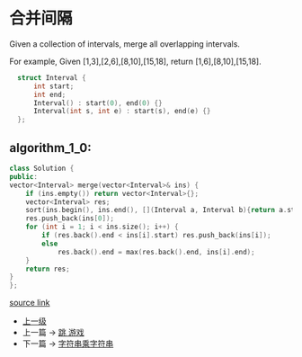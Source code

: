# 合并间隔

Given a collection of intervals, merge all overlapping intervals.

For example,
Given [1,3],[2,6],[8,10],[15,18],
return [1,6],[8,10],[15,18].

```c++
  struct Interval {
      int start;
      int end;
      Interval() : start(0), end(0) {}
      Interval(int s, int e) : start(s), end(e) {}
  };
```

## algorithm_1_0:
```c++
class Solution {
public:  
vector<Interval> merge(vector<Interval>& ins) {
    if (ins.empty()) return vector<Interval>{};
    vector<Interval> res;
    sort(ins.begin(), ins.end(), [](Interval a, Interval b){return a.start < b.start;});
    res.push_back(ins[0]);
    for (int i = 1; i < ins.size(); i++) {
        if (res.back().end < ins[i].start) res.push_back(ins[i]);
        else
            res.back().end = max(res.back().end, ins[i].end);
    }
    return res;   
}
};
```

[source link](https://leetcode.com/problems/merge-intervals/discuss/)
- [上一级](README.md)
- 上一篇 -> [跳 游戏](Jump_Game.md)
- 下一篇 -> [字符串乘字符串](Multiply_Strings.md)
